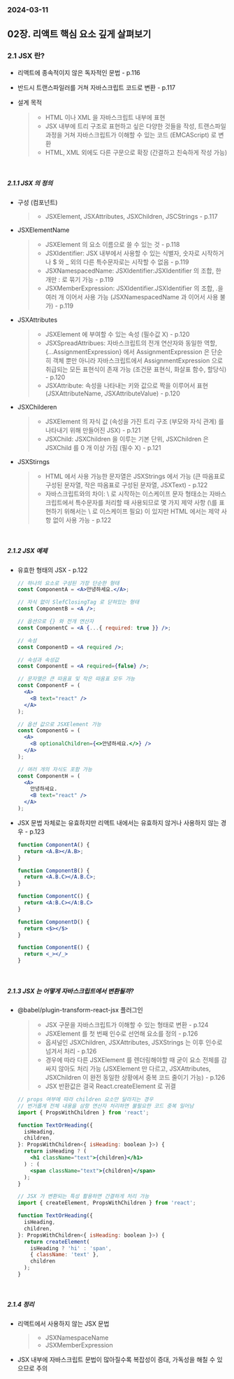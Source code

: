 ### 2024-03-11

## 02장. 리액트 핵심 요소 깊게 살펴보기

### 2.1 JSX 란?

- 리액트에 종속적이지 않은 독자적인 문법 - p.116

- 반드시 트랜스파일러를 거쳐 자바스크립트 코드로 변환 - p.117

- 설계 목적
  > - HTML 이나 XML 을 자바스크립트 내부에 표현
  > - JSX 내부에 트리 구조로 표현하고 싶은 다양한 것들을 작성, 트랜스파일 과정을 거쳐 자바스크립트가 이해할 수 있는 코드 (EMCAScript) 로 변환
  > - HTML, XML 외에도 다른 구문으로 확장 (간결하고 친숙하게 작성 가능)

<br />

##### 2.1.1 JSX 의 정의

- 구성 (컴포넌트)

  > - JSXElement, JSXAttributes, JSXChildren, JSCStrings - p.117

- JSXElementName

  > - JSXElement 의 요소 이름으로 쓸 수 있는 것 - p.118
  > - JSXIdentifier: JSX 내부에서 사용할 수 있는 식별자, 숫자로 시작하거나 $ 와 \_ 외의 다른 특수문자로는 시작할 수 없음 - p.119
  > - JSXNamespacedName: JSXIdentifier:JSXIdentifier 의 조합, 한 개만 : 로 묶기 가능 - p.119
  > - JSXMemberExpression: JSXIdentifier.JSXIdentifier 의 조합, .을 여러 개 이어서 사용 가능 (JSXNamespacedName 과 이어서 사용 불가) - p.119

- JSXAttributes

  > - JSXElement 에 부여할 수 있는 속성 (필수값 X) - p.120
  > - JSXSpreadAttribues: 자바스크립트의 전개 연산자와 동일한 역할, {...AssignmentExpression} 에서 AssignmentExpression 은 단순히 객체 뿐만 아니라 자바스크립트에서 AssignmentExpression 으로 취급되는 모든 표현식이 존재 가능 (조건문 표현식, 화살표 함수, 할당식) - p.120
  > - JSXAttribute: 속성을 나타내는 키와 값으로 짝을 이루어서 표현 (JSXAttributeName, JSXAttributeValue) - p.120

- JSXChilderen

  > - JSXElement 의 자식 값 (속성을 가진 트리 구조 (부모와 자식 관계) 를 나타내기 위해 만들어진 JSX) - p.121
  > - JSXChild: JSXChildren 을 이루는 기본 단위, JSXChildren 은 JSXChild 를 0 개 이상 가짐 (필수 X) - p.121

- JSXStirngs
  > - HTML 에서 사용 가능한 문자열은 JSXStrings 에서 가능 (큰 따옴표로 구성된 문자열, 작은 따옴표로 구성된 문자열, JSXText) - p.122
  > - 자바스크립트와의 차이: \ 로 시작하는 이스케이프 문자 형태소는 자바스크립트에서 특수문자를 처리할 때 사용되므로 몇 가지 제약 사항 (\를 표현하기 위해서는 \\ 로 이스케이프 필요) 이 있지만 HTML 에서는 제약 사항 없이 사용 가능 - p.122

<br />

##### 2.1.2 JSX 예제

- 유효한 형태의 JSX - p.122

  ```jsx
  // 하나의 요소로 구성된 가장 단순한 형태
  const ComponentA = <A>안녕하세요.</A>;

  // 자식 없이 SlefClosingTag 로 닫혀있는 형태
  const ComponentB = <A />;

  // 옵션으로 {} 와 전개 연산자
  const ComponentC = <A {...{ required: true }} />;

  // 속성
  const ComponentD = <A required />;

  // 속성과 속성값
  const ComponentE = <A required={false} />;

  // 문자열은 큰 따옴표 및 작은 따옴표 모두 가능
  const ComponentF = (
    <A>
      <B text="react" />
    </A>
  );

  // 옵션 값으로 JSXElement 가능
  const ComponentG = (
    <A>
      <B optionalChildren={<>안녕하세요.</>} />
    </A>
  );

  // 여러 개의 자식도 포함 가능
  const ComponentH = (
    <A>
      안녕하세요.
      <B text="react" />
    </A>
  );
  ```

- JSX 문법 자체로는 유효하지만 리액트 내에서는 유효하지 않거나 사용하지 않는 경우 - p.123

  ```jsx
  function ComponentA() {
    return <A.B></A.B>;
  }

  function ComponentB() {
    return <A.B.C></A.B.C>;
  }

  function ComponentC() {
    return <A:B.C></A:B.C>
  }

  function ComponentD() {
    return <$></$>
  }

  function ComponentE() {
    return <_></_>
  }
  ```

<br />

##### 2.1.3 JSX 는 어떻게 자바스크립트에서 변환될까?

- @babel/plugin-transform-react-jsx 플러그인

  > - JSX 구문을 자바스크립트가 이해할 수 있는 형태로 변환 - p.124
  > - JSXElement 를 첫 번째 인수로 선언해 요소를 정의 - p.126
  > - 옵셔널인 JSXChildren, JSXAttributes, JSXStrings 는 이후 인수로 넘겨서 처리 - p.126
  > - 경우에 따라 다른 JSXElement 를 렌더링해야할 때 굳이 요소 전체를 감싸지 않아도 처리 가능 (JSXElement 만 다르고, JSXAttributes, JSXChildren 이 완전 동일한 상황에서 중복 코드 줄이기 가능) - p.126
  > - JSX 반환값은 결국 React.createElement 로 귀결

  ```jsx
  // props 여부에 따라 children 요소만 달라지는 경우
  // 번거롭게 전체 내용을 삼항 연산자 처리하면 불필요한 코드 중복 일어남
  import { PropsWithChildren } from 'react';

  function TextOrHeading({
    isHeading,
    children,
  }: PropsWithChildren<{ isHeading: boolean }>) {
    return isHeading ? (
      <h1 className="text">{children}</h1>
    ) : (
      <span className="text">{children}</span>
    );
  }
  ```

  ```jsx
  // JSX 가 변환되는 특성 활용하면 간결하게 처리 가능
  import { createElement, PropsWithChildren } from 'react';

  function TextOrHeading({
    isHeading,
    children,
  }: PropsWithChildren<{ isHeading: boolean }>) {
    return createElement(
      isHeading ? 'hi' : 'span',
      { className: 'text' },
      children
    );
  }
  ```

<br />

##### 2.1.4 정리

- 리액트에서 사용하지 않는 JSX 문법

  > - JSXNamespaceName
  > - JSXMemberExpression

- JSX 내부에 자바스크립트 문법이 많아질수록 복잡성이 증대, 가독성을 해칠 수 있으므로 주의
